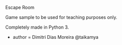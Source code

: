 Escape Room

Game sample to be used for teaching purposes only.

Completely made in Python 3.

* author = Dimitri Dias Moreira @taikamya
